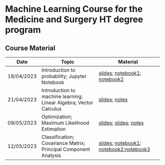 # Machine Learning Course for the Medicine and Surgery HT degree program

## Course Material
**Date** | **Topic** | **Material** |
---------|-----------|--------------|
18/04/2023 | Introduction to probability; Jupyter Notebook | [slides](slides/01_probability.pdf); [notebook1](notebooks/00jupyter-notebook.ipynb); [notebook2](notebooks/01numpy-matplotlib.ipynb)|
21/04/2023 | Introduction to machine learning; Linear Algebra; Vector Calculus | [slides](slides/02_introduction.pdf); [notes](slides/02_notes.pdf)|
09/05/2023 | Optimization; Maximum Likelihood Estimation | [slides](slides/03_optimization.pdf); [slides](slides/04_mle.pdf); [notes](slides/03_notes.pdf)|
12/05/2023 | Classification; Covariance Matrix; Principal Component Analysis | [slides](slides/05_class.pdf); [notebook1](notebooks/04classification.ipynb); [notebook2](notebooks/03covariance_matrix.ipynb);[notebook3](notebooks/05multiclass_classification.ipynb)|
